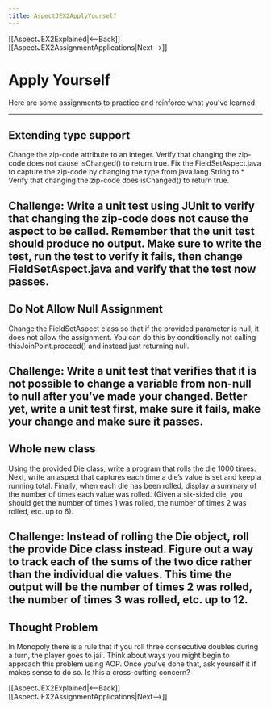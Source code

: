 ```yaml
---
title: AspectJEX2ApplyYourself
---
```

[[AspectJEX2Explained|<--Back]] [[AspectJEX2AssignmentApplications|Next-->]]

# Apply Yourself
Here are some assignments to practice and reinforce what you've learned.

----
## Extending type support
Change the zip-code attribute to an integer. Verify that changing the zip-code does not cause isChanged() to return true. Fix the FieldSetAspect.java to capture the zip-code by changing the type from java.lang.String to *. Verify that changing the zip-code does isChanged() to return true.

**Challenge:** Write a unit test using JUnit to verify that changing the zip-code does not cause the aspect to be called. Remember that the unit test should produce no output. Make sure to write the test, run the test to verify it fails, then change FieldSetAspect.java and verify that the test now passes.
----
## Do Not Allow Null Assignment
Change the FieldSetAspect class so that if the provided parameter is null, it does not allow the assignment. You can do this by conditionally not calling thisJoinPoint.proceed() and instead just returning null.

**Challenge:** Write a unit test that verifies that it is not possible to change a variable from non-null to null after you’ve made your changed. Better yet, write a unit test first, make sure it fails, make your change and make sure it passes.
----
## Whole new class
Using the provided Die class, write a program that rolls the die 1000 times. Next, write an aspect that captures each time a die’s value is set and keep a running total. Finally, when each die has been rolled, display a summary of the number of times each value was rolled. (Given a six-sided die, you should get the number of times 1 was rolled, the number of times 2 was rolled, etc. up to 6).

**Challenge:** Instead of rolling the Die object, roll the provide Dice class instead. Figure out a way to track each of the sums of the two dice rather than the individual die values. This time the output will be the number of times 2 was rolled, the number of times 3 was rolled, etc. up to 12.
----
## Thought Problem
In Monopoly there is a rule that if you roll three consecutive doubles during a turn, the player goes to jail. Think about ways you might begin to approach this problem using AOP. Once you’ve done that, ask yourself it if makes sense to do so. Is this a cross-cutting concern?

[[AspectJEX2Explained|<--Back]] [[AspectJEX2AssignmentApplications|Next-->]]